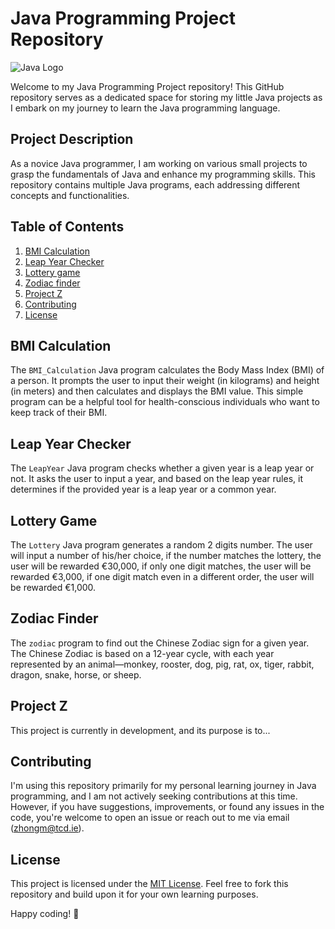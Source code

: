 # Java Programming Project Repository

![Java Logo](https://upload.wikimedia.org/wikipedia/de/e/e1/Java-Logo.svg)

Welcome to my Java Programming Project repository! This GitHub repository serves as a dedicated space for storing my little Java projects as I embark on my journey to learn the Java programming language.

## Project Description

As a novice Java programmer, I am working on various small projects to grasp the fundamentals of Java and enhance my programming skills. This repository contains multiple Java programs, each addressing different concepts and functionalities.

## Table of Contents

1. [BMI Calculation](#bmi-calculation)
2. [Leap Year Checker](#leap-year-checker)
3. [Lottery game](#Lottery)
4. [Zodiac finder](#zodiac)
5. [Project Z](#project-z)
6. [Contributing](#contributing)
7. [License](#license)

## BMI Calculation

The `BMI_Calculation` Java program calculates the Body Mass Index (BMI) of a person. It prompts the user to input their weight (in kilograms) and height (in meters) and then calculates and displays the BMI value. This simple program can be a helpful tool for health-conscious individuals who want to keep track of their BMI.

## Leap Year Checker

The `LeapYear` Java program checks whether a given year is a leap year or not. It asks the user to input a year, and based on the leap year rules, it determines if the provided year is a leap year or a common year.

## Lottery Game

The `Lottery` Java program generates a random 2 digits number. The user will input a number of his/her choice, if the number matches the lottery, the user will be rewarded €30,000, if only one digit matches, the user will be rewarded €3,000, if one digit match even in a different order, the user will be rewarded €1,000.

## Zodiac Finder

The `zodiac` program to find out the Chinese Zodiac sign for a given year. The Chinese Zodiac is based on a 12-year cycle, with each year represented by an animal—monkey, rooster, dog, pig, rat, ox, tiger, rabbit, dragon, snake, horse, or sheep.

## Project Z

This project is currently in development, and its purpose is to...

## Contributing

I'm using this repository primarily for my personal learning journey in Java programming, and I am not actively seeking contributions at this time. However, if you have suggestions, improvements, or found any issues in the code, you're welcome to open an issue or reach out to me via email (zhongm@tcd.ie).

## License

This project is licensed under the [MIT License](LICENSE). Feel free to fork this repository and build upon it for your own learning purposes.

Happy coding! :rocket:
